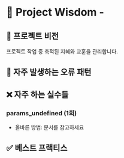 # 🧠 Project Wisdom - 

## 📌 프로젝트 비전
프로젝트 작업 중 축적된 지혜와 교훈을 관리합니다.

## 🐛 자주 발생하는 오류 패턴

## ❌ 자주 하는 실수들

### params_undefined (1회)
- 올바른 방법: 문서를 참고하세요

## ✅ 베스트 프랙티스
